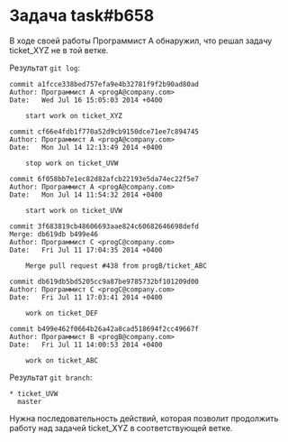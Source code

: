 # Задача task#b658

В ходе своей работы Программист A обнаружил, что решал задачу ticket_XYZ не в той ветке.

Результат ```git log```:

```
commit a1fcce338bed757efa9e4b32781f9f2b90ad80ad
Author: Программист А <progA@company.com>
Date:   Wed Jul 16 15:05:03 2014 +0400

    start work on ticket_XYZ

commit cf66e4fdb1f770a52d9cb9150dce71ee7c894745
Author: Программист А <progA@company.com>
Date:   Mon Jul 14 12:13:49 2014 +0400

    stop work on ticket_UVW

commit 6f058bb7e1ec82d82afcb22193e5da74ec22f5e7
Author: Программист А <progA@company.com>
Date:   Mon Jul 14 11:54:32 2014 +0400

    start work on ticket_UVW

commit 3f683819cb48606693aae824c60682646698defd
Merge: db619db b499e46
Author: Программист C <progC@company.com>
Date:   Fri Jul 11 17:04:35 2014 +0400

    Merge pull request #438 from progB/ticket_ABC

commit db619db5bd5205cc9a87be9785732bf101209d00
Author: Программист C <progC@company.com>
Date:   Fri Jul 11 17:03:41 2014 +0400

    work on ticket_DEF

commit b499e462f0664b26a42a8cad518694f2cc49667f
Author: Программист B <progB@company.com>
Date:   Fri Jul 11 14:00:53 2014 +0400

    work on ticket_ABC
```

Результат ```git branch```:

```
* ticket_UVW
  master
```

Нужна последовательность действий, которая позволит продолжить работу над задачей ticket_XYZ в соответствующей ветке.

